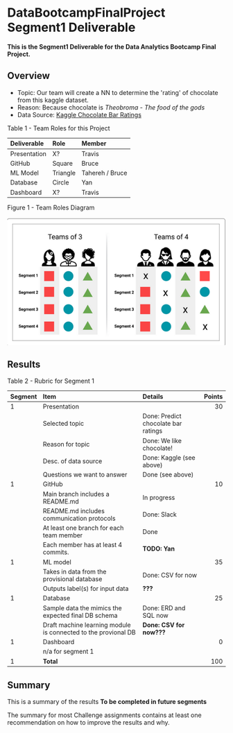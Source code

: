 # DataBootcampFinalProject Segment1 Deliverable

**This is the Segment1 Deliverable for the Data Analytics Bootcamp Final Project.**

## Overview

- Topic: Our team will create a NN to determine the 'rating' of chocolate from this kaggle dataset.
- Reason: Because chocolate is *Theobroma - The food of the gods*
- Data Source: [Kaggle Chocolate Bar Ratings](https://www.kaggle.com/rtatman/chocolate-bar-ratings)

Table 1 - Team Roles for this Project

| Deliverable | Role | Member |
| :-- | :-- | :-- |
| Presentation | X? | Travis |
| GitHub | Square | Bruce |
| ML Model | Triangle | Tahereh / Bruce |
| Database | Circle | Yan |
| Dashboard | X? | Travis |

Figure 1 - Team Roles Diagram

![roles.png](./Images/roles.png)

## Results

Table 2 - Rubric for Segment 1

| Segment | Item | Details |Points |
| :--     | :--  | :--     |   --: |
| 1 | Presentation | | 30 |
|   | Selected topic                                                 | Done: Predict chocolate bar ratings | |
|   | Reason for topic                                               | Done: We like chocolate! | |
|   | Desc. of data source                                           | Done: Kaggle (see above) | |
|   | Questions we want to answer                                    | Done (see above)         | |
| 1 | GitHub | | 10 |
|   | Main branch includes a README.md                               | In progress              | |
|   | README.md includes communication protocols                     | Done: Slack              | |
|   | At least one branch for each team member                       | Done                     | |
|   | Each member has at least 4 commits.                            | **TODO: Yan**            | |
| 1 | ML model | | 35 |
|   | Takes in data from the provisional database                    | Done: CSV for now        | |
|   | Outputs label(s) for input data                                | **???**                  | |
| 1 | Database | | 25 |
|   | Sample data the mimics the expected final DB schema            | Done: ERD and SQL now    | |
|   | Draft machine learning module is connected to the provional DB | **Done: CSV for now???** | |
| 1 | Dashboard | | 0 |
|   | n/a for segment 1 | | |
| 1 | **Total** | | 100 |


## Summary

This is a summary of the results **To be completed in future segments**

The summary for most Challenge assignments contains at least one recommendation on how to improve the results and why.
